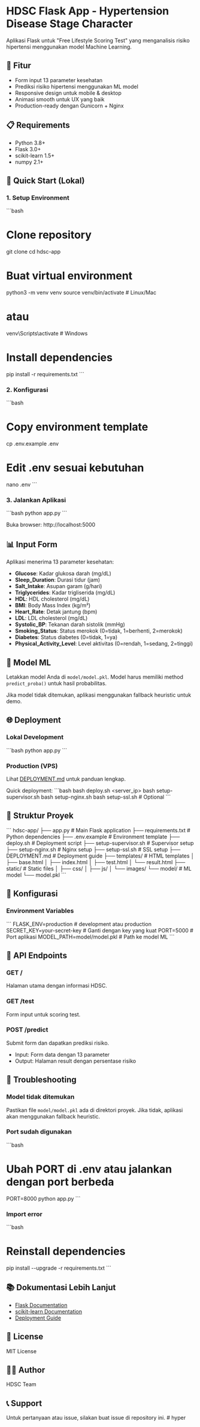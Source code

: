 # HDSC Flask App - Hypertension Disease Stage Character

Aplikasi Flask untuk "Free Lifestyle Scoring Test" yang menganalisis risiko hipertensi menggunakan model Machine Learning.

## 🚀 Fitur
- Form input 13 parameter kesehatan
- Prediksi risiko hipertensi menggunakan ML model
- Responsive design untuk mobile & desktop
- Animasi smooth untuk UX yang baik
- Production-ready dengan Gunicorn + Nginx

## 📋 Requirements
- Python 3.8+
- Flask 3.0+
- scikit-learn 1.5+
- numpy 2.1+

## 🏃 Quick Start (Lokal)

### 1. Setup Environment
\`\`\`bash
# Clone repository
git clone <your-repo-url>
cd hdsc-app

# Buat virtual environment
python3 -m venv venv
source venv/bin/activate  # Linux/Mac
# atau
venv\Scripts\activate  # Windows

# Install dependencies
pip install -r requirements.txt
\`\`\`

### 2. Konfigurasi
\`\`\`bash
# Copy environment template
cp .env.example .env

# Edit .env sesuai kebutuhan
nano .env
\`\`\`

### 3. Jalankan Aplikasi
\`\`\`bash
python app.py
\`\`\`

Buka browser: http://localhost:5000

## 📊 Input Form
Aplikasi menerima 13 parameter kesehatan:
- **Glucose**: Kadar glukosa darah (mg/dL)
- **Sleep_Duration**: Durasi tidur (jam)
- **Salt_Intake**: Asupan garam (g/hari)
- **Triglycerides**: Kadar trigliserida (mg/dL)
- **HDL**: HDL cholesterol (mg/dL)
- **BMI**: Body Mass Index (kg/m²)
- **Heart_Rate**: Detak jantung (bpm)
- **LDL**: LDL cholesterol (mg/dL)
- **Systolic_BP**: Tekanan darah sistolik (mmHg)
- **Smoking_Status**: Status merokok (0=tidak, 1=berhenti, 2=merokok)
- **Diabetes**: Status diabetes (0=tidak, 1=ya)
- **Physical_Activity_Level**: Level aktivitas (0=rendah, 1=sedang, 2=tinggi)

## 🤖 Model ML
Letakkan model Anda di `model/model.pkl`. Model harus memiliki method `predict_proba()` untuk hasil probabilitas.

Jika model tidak ditemukan, aplikasi menggunakan fallback heuristic untuk demo.

## 🌐 Deployment

### Lokal Development
\`\`\`bash
python app.py
\`\`\`

### Production (VPS)
Lihat [DEPLOYMENT.md](DEPLOYMENT.md) untuk panduan lengkap.

Quick deployment:
\`\`\`bash
bash deploy.sh <server_ip> <username>
bash setup-supervisor.sh
bash setup-nginx.sh
bash setup-ssl.sh  # Optional
\`\`\`

## 📁 Struktur Proyek
\`\`\`
hdsc-app/
├── app.py                 # Main Flask application
├── requirements.txt       # Python dependencies
├── .env.example          # Environment template
├── deploy.sh             # Deployment script
├── setup-supervisor.sh   # Supervisor setup
├── setup-nginx.sh        # Nginx setup
├── setup-ssl.sh          # SSL setup
├── DEPLOYMENT.md         # Deployment guide
├── templates/            # HTML templates
│   ├── base.html
│   ├── index.html
│   ├── test.html
│   └── result.html
├── static/               # Static files
│   ├── css/
│   ├── js/
│   └── images/
└── model/                # ML model
    └── model.pkl
\`\`\`

## 🔧 Konfigurasi

### Environment Variables
\`\`\`
FLASK_ENV=production          # development atau production
SECRET_KEY=your-secret-key    # Ganti dengan key yang kuat
PORT=5000                     # Port aplikasi
MODEL_PATH=model/model.pkl    # Path ke model ML
\`\`\`

## 📝 API Endpoints

### GET /
Halaman utama dengan informasi HDSC.

### GET /test
Form input untuk scoring test.

### POST /predict
Submit form dan dapatkan prediksi risiko.
- Input: Form data dengan 13 parameter
- Output: Halaman result dengan persentase risiko

## 🐛 Troubleshooting

### Model tidak ditemukan
Pastikan file `model/model.pkl` ada di direktori proyek. Jika tidak, aplikasi akan menggunakan fallback heuristic.

### Port sudah digunakan
\`\`\`bash
# Ubah PORT di .env atau jalankan dengan port berbeda
PORT=8000 python app.py
\`\`\`

### Import error
\`\`\`bash
# Reinstall dependencies
pip install --upgrade -r requirements.txt
\`\`\`

## 📚 Dokumentasi Lebih Lanjut
- [Flask Documentation](https://flask.palletsprojects.com/)
- [scikit-learn Documentation](https://scikit-learn.org/)
- [Deployment Guide](DEPLOYMENT.md)

## 📄 License
MIT License

## 👨‍💻 Author
HDSC Team

## 📞 Support
Untuk pertanyaan atau issue, silakan buat issue di repository ini.
#   h y p e r  
 